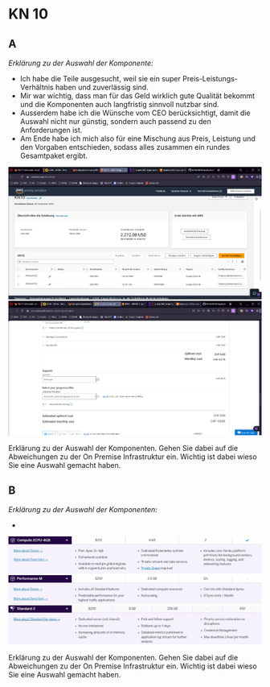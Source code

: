 # KN 10


## A

*Erklärung zu der Auswahl der Komponente:*

* Ich habe die Teile ausgesucht, weil sie ein super Preis-Leistungs-Verhältnis haben und zuverlässig sind.
* Mir war wichtig, dass man für das Geld wirklich gute Qualität bekommt und die Komponenten auch langfristig sinnvoll nutzbar sind.
* Ausserdem habe ich die Wünsche vom CEO berücksichtigt, damit die Auswahl nicht nur günstig, sondern auch passend zu den Anforderungen ist.
* Am Ende habe ich mich also für eine Mischung aus Preis, Leistung und den Vorgaben entschieden, sodass alles zusammen ein rundes Gesamtpaket ergibt.


![Kosten_AWS](https://github.com/finndomeisen/M346/blob/main/KN10/img/kostenberechnung_aws.png)
![Kosten_AZURE](https://github.com/finndomeisen/M346/blob/main/KN10/img/kostenberechnung_azure.png)


Erklärung zu der Auswahl der Komponenten. Gehen Sie dabei auf die Abweichungen zu der On Premise Infrastruktur ein. Wichtig ist dabei wieso Sie eine Auswahl gemacht haben.


## B

*Erklärung zu der Auswahl der Komponenten:*

* 

![Computing](https://github.com/finndomeisen/M346/blob/main/KN10/img/cumputing.jpg)
![Performance](https://github.com/finndomeisen/M346/blob/main/KN10/img/performance.jpg)
![Standard](https://github.com/finndomeisen/M346/blob/main/KN10/img/standard2.jpg)


Erklärung zu der Auswahl der Komponenten. Gehen Sie dabei auf die Abweichungen zu der On Premise Infrastruktur ein. Wichtig ist dabei wieso Sie eine Auswahl gemacht haben.


